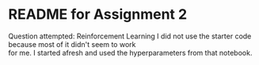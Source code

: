 README for Assignment 2
=======================

Question attempted: Reinforcement Learning
I did not use the starter code because most of it didn't seem to work  
for me. I started afresh and used the hyperparameters from that notebook.


